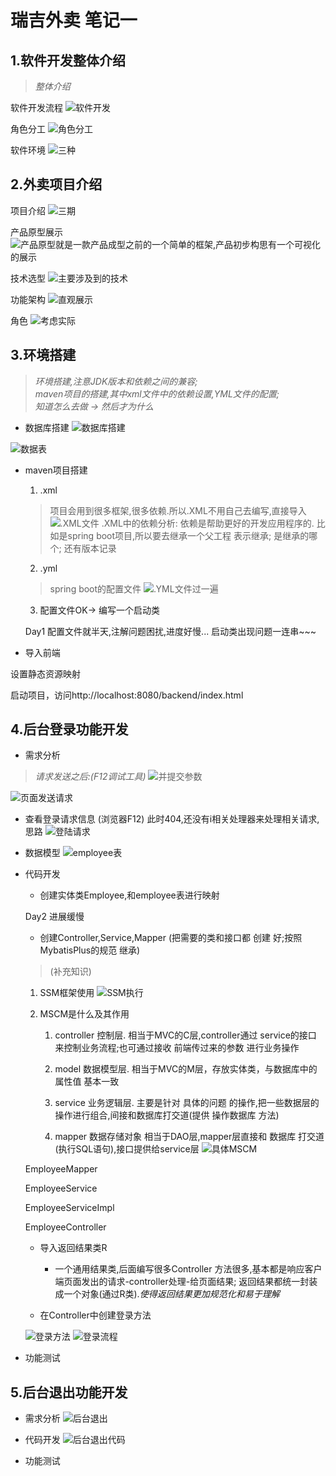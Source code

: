 # 瑞吉外卖 笔记一

## 1.软件开发整体介绍

> *整体介绍*

软件开发流程
![软件开发](2592691-20220510123130756-1733012196.png)


角色分工
![角色分工](2592691-20220510123150314-650202841.png)

软件环境
![三种](2592691-20220510123204505-1863229436.png)


## 2.外卖项目介绍

项目介绍
![三期](2592691-20220510123211801-1044758170.png)

产品原型展示
![产品原型就是一款产品成型之前的一个简单的框架,产品初步构思有一个可视化的展示](2592691-20220510123219726-2084944276.png)

技术选型
![主要涉及到的技术](2592691-20220510123231626-575162095.png)

功能架构
![直观展示](2592691-20220510123239027-1984679471.png)

角色
![考虑实际](2592691-20220510123248931-1123357008.png)


## 3.环境搭建

> *环境搭建,注意JDK版本和依赖之间的兼容;*  
*maven项目的搭建,其中xml文件中的依赖设置,YML文件的配置;*  
*知道怎么去做 -> 然后才为什么*

- 数据库搭建
![数据库搭建](image.png)

![数据表](2592691-20220510123310731-63671494.png)

- maven项目搭建

    1. .xml
    > 项目会用到很多框架,很多依赖.所以.XML不用自己去编写,直接导入
    ![.XML文件](image-1.png)
    .XML中的依赖分析:
        依赖是帮助更好的开发应用程序的.
        比如是spring boot项目,所以要去继承一个父工程
        <parent>表示继承; <artifactID>是继承的哪个; 还有版本记录

    2. .yml
    > spring boot的配置文件
    ![.YML文件过一遍](image-2.png)

    3. 配置文件OK-> 编写一个启动类

    Day1 配置文件就半天,注解问题困扰,进度好慢...
    启动类出现问题一连串~~~


- 导入前端

设置静态资源映射

启动项目，访问http://localhost:8080/backend/index.html


## 4.后台登录功能开发

- 需求分析

> *请求发送之后:(F12调试工具)*
![并提交参数](image-4.png)

![页面发送请求](image-5.png)


- 查看登录请求信息 (浏览器F12)
此时404,还没有i相关处理器来处理相关请求,思路
![登陆请求](2592691-20220510123358600-1619688452.png)

- 数据模型
![employee表](2592691-20220510123410033-1787558885.png)

- 代码开发
    
    - 创建实体类Employee,和employee表进行映射

    Day2 进展缓慢

    - 创建Controller,Service,Mapper
    (把需要的类和接口都 创建 好;按照MybatisPlus的规范 继承)

    >  (补充知识)
    1. SSM框架使用
    ![SSM执行](20181024112113164.png)

    2. MSCM是什么及其作用
        1. controller
        控制层.
        相当于MVC的C层,controller通过 service的接口 来控制业务流程;也可通过接收 前端传过来的参数 进行业务操作

        2. model
        数据模型层.
        相当于MVC的M层，存放实体类，与数据库中的 属性值 基本一致

        3. service
        业务逻辑层.
        主要是针对 具体的问题 的操作,把一些数据层的操作进行组合,间接和数据库打交道(提供 操作数据库 方法)

        4. mapper
        数据存储对象
        相当于DAO层,mapper层直接和 数据库 打交道(执行SQL语句),接口提供给service层
        ![具体MSCM](20190806101012614.png)


    EmployeeMapper

    EmployeeService

    EmployeeServiceImpl

    EmployeeController

    - 导入返回结果类R
        - 一个通用结果类,后面编写很多Controller 方法很多,基本都是响应客户端页面发出的请求-controller处理-给页面结果;
        返回结果都统一封装成一个对象(通过R类).*使得返回结果更加规范化和易于理解*

    - 在Controller中创建登录方法

    ![登录方法](2592691-20220510123423471-562739216.png)
    ![登录流程](2592691-20220510123427122-1922929796.png)



- 功能测试  
    


## 5.后台退出功能开发

- 需求分析
 ![后台退出](2592691-20220510123437517-88337477.png)

- 代码开发
    ![后台退出代码](image-3.png)

- 功能测试






